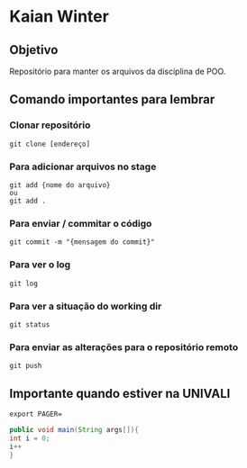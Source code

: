 # Kaian Winter

## Objetivo
Repositório para manter os arquivos da disciplina de POO.

## Comando importantes para lembrar

### Clonar repositório

```
git clone [endereço]
```

### Para adicionar arquivos no stage
```
git add {nome do arquivo}
ou
git add .
```
### Para enviar / commitar o código
```
git commit -m "{mensagem do commit}"
```
### Para ver o log
```
git log
```
### Para ver a situação do working dir
```
git status
```
### Para enviar as alterações para o repositório remoto
```
git push
```
## Importante quando estiver na UNIVALI
```
export PAGER=
```

```java
public void main(String args[]){
int i = 0;
i++
}
```